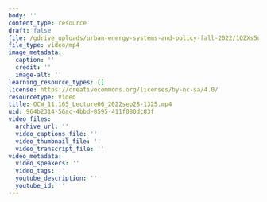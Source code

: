 ```yaml
---
body: ''
content_type: resource
draft: false
file: /gdrive_uploads/urban-energy-systems-and-policy-fall-2022/1QZXs5u7bNewrfjgTlwm17ja9VE3yrn64/ocw_11165_lecture06_2022sep28-1325.mp4
file_type: video/mp4
image_metadata:
  caption: ''
  credit: ''
  image-alt: ''
learning_resource_types: []
license: https://creativecommons.org/licenses/by-nc-sa/4.0/
resourcetype: Video
title: OCW_11.165_Lecture06_2022sep28-1325.mp4
uid: 964b2314-56ac-4bbd-8595-411f080dc83f
video_files:
  archive_url: ''
  video_captions_file: ''
  video_thumbnail_file: ''
  video_transcript_file: ''
video_metadata:
  video_speakers: ''
  video_tags: ''
  youtube_description: ''
  youtube_id: ''
---
```

